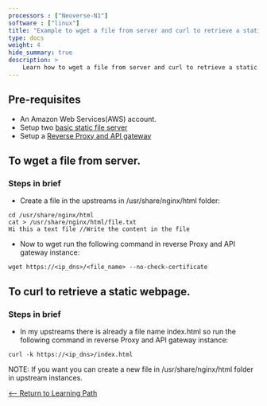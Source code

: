 ```yaml
---
processors : ["Neoverse-N1"]
software : ["linux"]
title: "Example to wget a file from server and curl to retrieve a static webpage"
type: docs
weight: 4
hide_summary: true
description: >
    Learn how to wget a file from server and curl to retrieve a static webpage.
---
```


## Pre-requisites

* An Amazon Web Services(AWS) account.
* Setup two [basic static file server](/Basic_static_file_server.md)
* Setup a [Reverse Proxy and API gateway](/reverse_proxy_and_API_gateway.md)

## To wget a file from server.

### Steps in brief

* Create a file in the upstreams in /usr/share/nginx/html folder:

```console
cd /usr/share/nginx/html
cat > /usr/share/nginx/html/file.txt
Hi this a text file //Write the content in the file
```

* Now to wget run the following command in reverse Proxy and API gateway instance:

```console
wget https://<ip_dns>/<file_name> --no-check-certificate
```

## To curl to retrieve a static webpage.

### Steps in brief

* In my upstreams there is already a file name index.html so run the following command in reverse Proxy and API gateway instance:

```console
curl -k https://<ip_dns>/index.html
```

NOTE: If you want you can create a new file in /usr/share/nginx/html folder in upstream instances.

[<-- Return to Learning Path](/content/en/cloud/clair/#sections)

